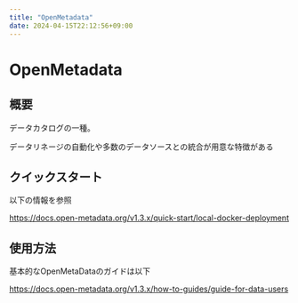 ```yaml
---
title: "OpenMetadata"
date: 2024-04-15T22:12:56+09:00
---
```


# OpenMetadata

## 概要

データカタログの一種。

データリネージの自動化や多数のデータソースとの統合が用意な特徴がある

## クイックスタート

以下の情報を参照

https://docs.open-metadata.org/v1.3.x/quick-start/local-docker-deployment

## 使用方法

基本的なOpenMetaDataのガイドは以下

https://docs.open-metadata.org/v1.3.x/how-to-guides/guide-for-data-users

